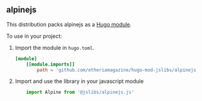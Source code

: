 ## alpinejs 

This distribution packs alpinejs as a [Hugo module](https://gohugo.io/hugo-modules/).

To use in your project: 

1. Import the module in `hugo.toml`.

    ```toml
    [module]
        [[module.imports]]
            path = 'github.com/etheriamagazine/hugo-mod-jslibs/alpinejs'
    ```

2. Import and use the library in your javascript module

    ```javascript
        import Alpine from '@jslibs/alpinejs.js'
    ```





